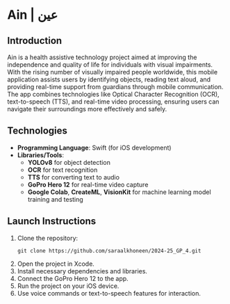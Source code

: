 # Ain | عين

## Introduction
Ain is a health assistive technology project aimed at improving the independence and quality of life for individuals with visual impairments. With the rising number of visually impaired people worldwide, this mobile application assists users by identifying objects, reading text aloud, and providing real-time support from guardians through mobile communication. The app combines technologies like Optical Character Recognition (OCR), text-to-speech (TTS), and real-time video processing, ensuring users can navigate their surroundings more effectively and safely.

## Technologies
- **Programming Language**: Swift (for iOS development)
- **Libraries/Tools**:
  - **YOLOv8** for object detection
  - **OCR** for text recognition
  - **TTS** for converting text to audio
  - **GoPro Hero 12** for real-time video capture
  - **Google Colab**, **CreateML**, **VisionKit** for machine learning model training and testing

## Launch Instructions
1. Clone the repository:
   ```
   git clone https://github.com/saraalkhoneen/2024-25_GP_4.git
   ```
2. Open the project in Xcode.
3. Install necessary dependencies and libraries.
4. Connect the GoPro Hero 12 to the app.
5. Run the project on your iOS device.
6. Use voice commands or text-to-speech features for interaction.
